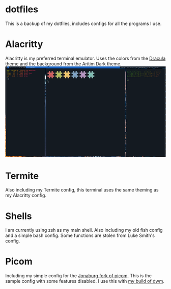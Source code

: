 # dotfiles 
This is a backup of my dotfiles, includes configs for all the programs I use. 

# Alacritty
Alacritty is my preferred terminal emulator. Uses the colors from the [Dracula](https://draculatheme.com/alacritty/) theme and the background from the Aritim Dark theme. 
![A screenshot of the terminal emulator](https://raw.githubusercontent.com/9matt/dwm/master/.github/screenshots/1.png?raw=true)

# Termite
Also including my Termite config, this terminal uses the same theming as my Alacritty config. 

# Shells
I am currently using zsh as my main shell. Also including my old fish config and a simple bash config. Some functions are stolen from Luke Smith's config.  

# Picom
Including my simple config for the [Jonaburg fork of picom](https://github.com/jonaburg/picom). This is the sample config with some features disabled. I use this with [my build of dwm](https://github.com/9matt/dwm). 


